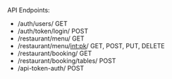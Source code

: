 API Endpoints:
- /auth/users/ GET
- /auth/token/login/ POST
- /restaurant/menu/ GET
- /restaurant/menu/<int:pk>/ GET, POST, PUT, DELETE
- /restaurant/booking/ GET
- /restaurant/booking/tables/ POST
- /api-token-auth/ POST